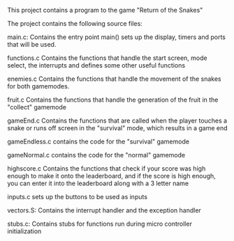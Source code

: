 This project contains a program to the game "Return of the Snakes"

The project contains the following source files:

main.c:
	Contains the entry point main()
	sets up the display, timers and ports that will be used.

functions.c
	Contains the functions that handle the start screen,
	mode select, the interrupts and defines some other useful functions

enemies.c
	Contains the functions that handle the movement of the
	snakes for both gamemodes.

fruit.c
	Contains the functions that handle the generation of the
	fruit in the "collect" gamemode

gameEnd.c
	Contains the functions that are called when the player 
	touches a snake or runs off screen in the "survival" mode, 
	which results in a game end

gameEndless.c
	contains the code for the "survival" gamemode

gameNormal.c
	contains the code for the "normal" gamemode

highscore.c
	Contains the functions that check if your score was high 
	enough to make it onto the leaderboard, and if the score 
	is high enough, you can enter it into the leaderboard 
	along with a 3 letter name

inputs.c
	sets up the buttons to be used as inputs

vectors.S:
	Contains the interrupt handler and the exception handler

stubs.c:
	Contains stubs for functions run during micro controller
	initialization
